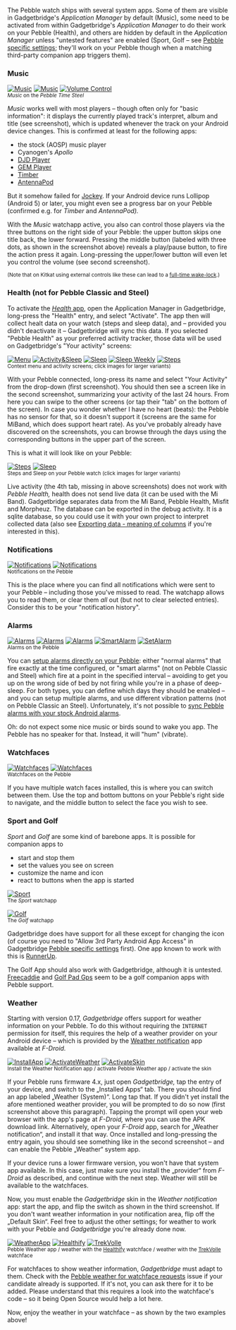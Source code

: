 The Pebble watch ships with several system apps. Some of them are visible in Gadgetbridge's *Application Manager* by default (Music), some need to be activated from within Gadgetbridge's *Application Manager* to do their work on your Pebble (Health), and others are hidden by default in the *Application Manager* unless "untested features" are enabled (Sport, Golf – see [Pebble specific settings](https://github.com/Freeyourgadget/Gadgetbridge/wiki/Configuration#pebble-specific-settings); they'll work on your Pebble though when a matching third-party companion app triggers them).

### Music
[![Music](https://i.imgur.com/SsWWSzPs.png)](https://i.imgur.com/SsWWSzP.png) [![Music](https://i.imgur.com/sKwyaWKs.png)](https://i.imgur.com/sKwyaWK.png) [![Volume Control](https://i.imgur.com/FR8Uk9ss.png)](https://i.imgur.com/FR8Uk9s.png)  
<sup>*Music* on the *Pebble Time Steel*</sup>

*Music* works well with most players – though often only for "basic information": it displays the currently played track's interpret, album and title (see screenshot), which is updated whenever the track on your Android device changes. This is confirmed at least for the following apps:

* the stock (AOSP) music player
* Cyanogen's *Apollo*
* [DJD Player](https://github.com/mikaelstaldal/DJDPlayer)
* [GEM Player](https://github.com/SubstanceMobile/GEM)
* [Timber](https://f-droid.org/repository/browse/?fdid=naman14.timber)
* [AntennaPod](https://github.com/AntennaPod/AntennaPod)

But it somehow failed for [Jockey](https://github.com/marverenic/Jockey). If your Android device runs Lollipop (Android 5) or later, you might even see a progress bar on your Pebble (confirmed e.g. for *Timber* and *AntennaPod).*

With the *Music* watchapp active, you also can control those players via the three buttons on the right side of your Pebble: the upper button skips one title back, the lower forward. Pressing the middle button (labeled with three dots, as shown in the screenshot above) reveals a play/pause button, to fire the action press it again. Long-pressing the upper/lower button will even let you control the volume (see second screenshot).

<sup>(Note that on Kitkat using external controls like these can lead to a [full-time wake-lock](https://github.com/Freeyourgadget/Gadgetbridge/issues/322#issuecomment-226942564).)</sup>

### Health (not for Pebble Classic and Steel)
To activate the [*Health* app](https://help.getpebble.com/customer/en/portal/articles/2239065-pebble-health?b_id=8308), open the Application Manager in Gadgetbridge, long-press the "Health" entry, and select "Activate". The app then will collect healt data on your watch (steps and sleep data), and – provided you didn't deactivate it – Gadgetbridge will sync this data. If you selected "Pebble Health" as your preferred activity tracker, those data will be used on Gadgetbridge's "Your activity" screens:

[![Menu](https://i.imgur.com/iJPrv0tm.png)](https://i.imgur.com/iJPrv0t.png) [![Activity&Sleep](https://i.imgur.com/70YobbFm.png)](https://i.imgur.com/70YobbF.png) [![Sleep](https://i.imgur.com/OZ43x0Tm.png)](https://i.imgur.com/OZ43x0T.png) [![Sleep Weekly](https://i.imgur.com/glI9jpzm.png)](https://i.imgur.com/glI9jpz.png) [![Steps](https://i.imgur.com/rlsTLYUm.png)](https://i.imgur.com/rlsTLYU.png)  
<sup>Context menu and activity screens; click images for larger variants)</sup>

With your Pebble connected, long-press its name and select "Your Activity" from the drop-down (first screenshot). You should then see a screen like in the second screenshot, summarizing your activity of the last 24 hours. From here you can swipe to the other screens (or tap their "tab" on the bottom of the screen). In case you wonder whether I have no heart (beats): the Pebble has no sensor for that, so it doesn't support it (screens are the same for MiBand, which does support heart rate). As you've probably already have discovered on the screenshots, you can browse through the days using the corresponding buttons in the upper part of the screen.

This is what it will look like on your Pebble:

[![Steps](https://i.imgur.com/DurBLw1m.png)](https://i.imgur.com/DurBLw1.png) [![Sleep](https://i.imgur.com/Vnev4Fem.png)](http://i.imgur.com/Vnev4Fe.png)  
<sup>Steps and Sleep on your Pebble watch (click images for larger variants)</sup>

Live activity (the 4th tab, missing in above screenshots) does not work with *Pebble Health,* health does not send live data (it can be used with the Mi Band). Gadgetbridge separates data from the Mi Band, Pebble Health, Misfit and Morpheuz. The database can be exported in the debug activity. It is a sqlite database, so you could use it with your own project to interpret collected data (also see [Exporting data - meaning of columns](https://github.com/Freeyourgadget/Gadgetbridge/issues/332) if you're interested in this).


### Notifications
[![Notifications](https://i.imgur.com/togixyRs.png)](https://i.imgur.com/togixyR.png) [![Notifications](https://i.imgur.com/CVOfpkys.png)](https://i.imgur.com/CVOfpky.png)  
<sup>Notifications on the Pebble</sup>

This is the place where you can find all notifications which were sent to your Pebble – including those you've missed to read. The watchapp allows you to read them, or clear them *all* out (but not to clear selected entries). Consider this to be your "notification history".

### Alarms
[![Alarms](https://i.imgur.com/io9CNCKs.png)](https://i.imgur.com/io9CNCK.png) [![Alarms](https://i.imgur.com/rvFR6Jds.png)](https://i.imgur.com/rvFR6Jd.png) [![Alarms](https://i.imgur.com/ZnetpJqs.png)](https://i.imgur.com/ZnetpJq.png) [![SmartAlarm](https://i.imgur.com/9wW26wts.png)](https://i.imgur.com/9wW26wt.png) [![SetAlarm](https://i.imgur.com/AKDk7wX.gif)](https://i.imgur.com/rMWwBTg.gif)  
<sup>Alarms on the Pebble</sup>

You can [setup alarms directly on your Pebble](https://help.getpebble.com/customer/portal/articles/2415680-alarms-smart-alarms?b_id=8308): either "normal alarms" that fire exactly at the time configured, or "smart alarms" (not on Pebble Classic and Steel) which fire at a point in the specified interval – avoiding to get you up on the wrong side of bed by not firing while you're in a phase of deep-sleep. For both types, you can define which days they should be enabled – and you can setup multiple alarms, and use different vibration patterns (not on Pebble Classic an Steel). Unfortunately, it's not possible to [sync Pebble alarms with your stock Android alarms](https://github.com/Freeyourgadget/Gadgetbridge/issues/317).

Oh: do not expect some nice music or birds sound to wake you app. The Pebble has no speaker for that. Instead, it will "hum" (vibrate).

### Watchfaces
[![Watchfaces](https://i.imgur.com/Tp0VMBms.png)](https://i.imgur.com/Tp0VMBm.png) [![Watchfaces](https://i.imgur.com/pAqDJDRs.png)](https://i.imgur.com/pAqDJDR.png)  
<sup>Watchfaces on the Pebble</sup>

If you have multiple watch faces installed, this is where you can switch between them. Use the top and bottom buttons on your Pebble's right side to navigate, and the middle button to select the face you wish to see.


### Sport and Golf
*Sport* and *Golf* are some kind of barebone apps. It is possible for companion apps to

* start and stop them
* set the values you see on screen
* customize the name and icon
* react to buttons when the app is started

[![Sport](https://i.imgur.com/dYxzWKes.png)](https://i.imgur.com/dYxzWKe.png)  
<sup>The *Sport* watchapp</sup>

[![Golf](https://i.imgur.com/T6XYIHds.png)](https://i.imgur.com/T6XYIHd.png)  
<sup>The *Golf* watchapp</sup>

Gadgetbridge does have support for all these except for changing the icon (of course you need to "Allow 3rd Party Android App Access" in Gadgetbridge [Pebble specific settings](https://github.com/Freeyourgadget/Gadgetbridge/wiki/Configuration#pebble-specific-settings) first). One app known to work with this is [RunnerUp](https://f-droid.org/repository/browse/?fdfilter=runnerup&fdid=org.runnerup).

The Golf App should also work with Gadgetbridge, although it is untested. [Freecaddie](https://www.freecaddie.com/) and [Golf Pad Gps](http://golfpadgps.com/) seem to be a golf companion apps with Pebble support.


### Weather
Starting with version 0.17, *Gadgetbridge* offers support for weather information on your Pebble. To do this without requiring the `INTERNET` permission for itself, this requires the help of a weather provider on your Android device – which is provided by the [Weather notification](https://f-droid.org/repository/browse/?fdid=ru.gelin.android.weather.notification) app available at *F-Droid.*

[![InstallApp](https://i.imgur.com/5pxDZVKm.png)](https://i.imgur.com/5pxDZVK.png) [![ActivateWeather](https://i.imgur.com/372DQFvm.png)](https://i.imgur.com/372DQFv.png) [![ActivateSkin](https://i.imgur.com/AeWeT5Zm.png)](https://i.imgur.com/AeWeT5Z.png)  
<sup>Install the Weather Notification app / activate Pebble Weather app / activate the skin</sup>

If your Pebble runs firmware 4.x, just open *Gadgetbridge,* tap the entry of your device, and switch to the „Installed Apps“ tab. There you should find an app labeled „Weather (System)“. Long tap that. If you didn't yet install the afore mentioned weather provider, you will be prompted to do so now (first screenshot above this paragraph). Tapping the prompt will open your web browser with the app's page at *F-Droid,* where you can use the APK download link. Alternatively, open your *F-Droid* app, search for „Weather notification“, and install it that way. Once installed and long-pressing the entry again, you should see something like in the second screenshot – and can enable the Pebble „Weather“ system app.

If your device runs a lower firmware version, you won't have that system app available. In this case, just make sure you install the „provider“ from *F-Droid* as described, and continue with the next step. Weather will still be available to the watchfaces.

Now, you must enable the *Gadgetbridge* skin in the *Weather notification* app: start the app, and flip the switch as shown in the third screenshot. If you don't want weather information in your notification area, flip off the „Default Skin“. Feel free to adjust the other settings; for weather to work with your Pebble and *Gadgetbridge* you're already done now.

[![WeatherApp](https://i.imgur.com/PZVkcscs.png)](https://i.imgur.com/PZVkcsc.png) [![Healthify](https://i.imgur.com/oXW7XI7s.png)](https://i.imgur.com/oXW7XI7.png) [![TrekVolle](https://i.imgur.com/YBcgJUOs.png)](https://i.imgur.com/YBcgJUO.png)  
<sup>Pebble Weather app / weather with the [Healthify](https://apps.getpebble.com/en_US/application/57caac70be5ad0a9cf000167?section=watchfaces&dev_settings=true) watchface / weather with the [TrekVolle](https://apps.getpebble.com/en_US/application/56bb35ee90610aa83400000f?dev_settings=true&section=watchfaces) watchface</sup>

For watchfaces to show weather information, *Gadgetbridge* must adapt to them. Check with the [Pebble weather for watchface requests](https://github.com/Freeyourgadget/Gadgetbridge/issues/482) issue if your candidate already is supported. If it's not, you can ask there for it to be added. Please understand that this requires a look into the watchface's code – so it being Open Source would help a lot here.

Now, enjoy the weather in your watchface – as shown by the two examples above!